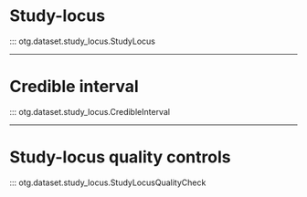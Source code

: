 # Study-locus

::: otg.dataset.study_locus.StudyLocus

___

# Credible interval

::: otg.dataset.study_locus.CredibleInterval

___

# Study-locus quality controls

::: otg.dataset.study_locus.StudyLocusQualityCheck

